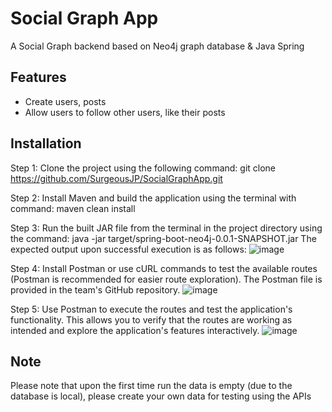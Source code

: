 # Social Graph App

A Social Graph backend based on Neo4j graph database & Java Spring

## Features
- Create users, posts
- Allow users to follow other users, like their posts

## Installation
Step 1: Clone the project using the following command:
git clone https://github.com/SurgeousJP/SocialGraphApp.git

Step 2: Install Maven and build the application using the terminal with command:
maven clean install

Step 3: Run the built JAR file from the terminal in the project directory using the command:
java -jar target/spring-boot-neo4j-0.0.1-SNAPSHOT.jar
The expected output upon successful execution is as follows:
![image](https://github.com/user-attachments/assets/5c45ca89-ae71-4b37-abd5-9ffc35df2fff)

Step 4: Install Postman or use cURL commands to test the available routes (Postman is recommended for easier route exploration). The Postman file is provided in the team's GitHub repository.
![image](https://github.com/user-attachments/assets/9116f29e-e6d7-47d2-b997-c730225119e5)

Step 5: Use Postman to execute the routes and test the application's functionality. This allows you to verify that the routes are working as intended and explore the application's features interactively.
![image](https://github.com/user-attachments/assets/a32c460f-7428-4918-8313-dfe75dd563e4)

## Note
Please note that upon the first time run the data is empty (due to the database is local), please create your own data for testing using the APIs
